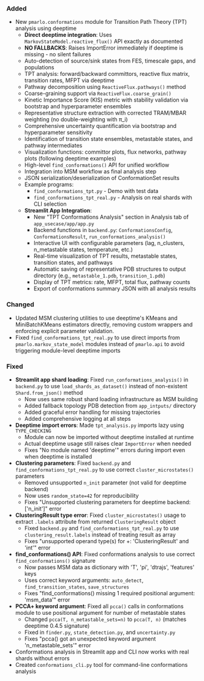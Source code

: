 ### Added
- New `pmarlo.conformations` module for Transition Path Theory (TPT) analysis using deeptime
  - **Direct deeptime integration**: Uses `MarkovStateModel.reactive_flux()` API exactly as documented
  - **NO FALLBACKS**: Raises ImportError immediately if deeptime is missing - no silent failures
  - Auto-detection of source/sink states from FES, timescale gaps, and populations
  - TPT analysis: forward/backward committors, reactive flux matrix, transition rates, MFPT via deeptime
  - Pathway decomposition using `ReactiveFlux.pathways()` method
  - Coarse-graining support via `ReactiveFlux.coarse_grain()`
  - Kinetic Importance Score (KIS) metric with stability validation via bootstrap and hyperparameter ensembles
  - Representative structure extraction with corrected TRAM/MBAR weighting (no double-weighting with π_i)
  - Comprehensive uncertainty quantification via bootstrap and hyperparameter sensitivity
  - Identification of transition state ensembles, metastable states, and pathway intermediates
  - Visualization functions: committor plots, flux networks, pathway plots (following deeptime examples)
  - High-level `find_conformations()` API for unified workflow
  - Integration into MSM workflow as final analysis step
  - JSON serialization/deserialization of ConformationSet results
  - Example programs:
    - `find_conformations_tpt.py` - Demo with test data
    - `find_conformations_tpt_real.py` - Analysis on real shards with CLI selection
  - **Streamlit App Integration**:
    - New "TPT Conformations Analysis" section in Analysis tab of `app_usecase/app/app.py`
    - Backend functions in `backend.py`: `ConformationsConfig`, `ConformationsResult`, `run_conformations_analysis()`
    - Interactive UI with configurable parameters (lag, n_clusters, n_metastable states, temperature, etc.)
    - Real-time visualization of TPT results, metastable states, transition states, and pathways
    - Automatic saving of representative PDB structures to output directory (e.g., `metastable_1.pdb`, `transition_1.pdb`)
    - Display of TPT metrics: rate, MFPT, total flux, pathway counts
    - Export of conformations summary JSON with all analysis results

### Changed
- Updated MSM clustering utilities to use deeptime's KMeans and MiniBatchKMeans estimators directly, removing custom wrappers and enforcing explicit parameter validation.
- Fixed `find_conformations_tpt_real.py` to use direct imports from `pmarlo.markov_state_model` modules instead of `pmarlo.api` to avoid triggering module-level deeptime imports

### Fixed
- **Streamlit app shard loading**: Fixed `run_conformations_analysis()` in `backend.py` to use `load_shards_as_dataset()` instead of non-existent `Shard.from_json()` method
  - Now uses same robust shard loading infrastructure as MSM building
  - Added fallback topology PDB detection from `app_intputs/` directory
  - Added graceful error handling for missing trajectories
  - Added comprehensive logging at all steps
- **Deeptime import errors**: Made `tpt_analysis.py` imports lazy using `TYPE_CHECKING`
  - Module can now be imported without deeptime installed at runtime
  - Actual deeptime usage still raises clear `ImportError` when needed
  - Fixes "No module named 'deeptime'" errors during import even when deeptime is installed
- **Clustering parameters**: Fixed `backend.py` and `find_conformations_tpt_real.py` to use correct `cluster_microstates()` parameters
  - Removed unsupported `n_init` parameter (not valid for deeptime backend)
  - Now uses `random_state=42` for reproducibility
  - Fixes "Unsupported clustering parameters for deeptime backend: ['n_init']" error
- **ClusteringResult type error**: Fixed `cluster_microstates()` usage to extract `.labels` attribute from returned `ClusteringResult` object
  - Fixed `backend.py` and `find_conformations_tpt_real.py` to use `clustering_result.labels` instead of treating result as array
  - Fixes "unsupported operand type(s) for +: 'ClusteringResult' and 'int'" error
- **find_conformations() API**: Fixed conformations analysis to use correct `find_conformations()` signature
  - Now passes MSM data as dictionary with 'T', 'pi', 'dtrajs', 'features' keys
  - Uses correct keyword arguments: `auto_detect`, `find_transition_states`, `save_structures`
  - Fixes "find_conformations() missing 1 required positional argument: 'msm_data'" error
- **PCCA+ keyword argument**: Fixed all `pcca()` calls in conformations module to use positional argument for number of metastable states
  - Changed `pcca(T, n_metastable_sets=n)` to `pcca(T, n)` (matches deeptime 0.4.5 signature)
  - Fixed in `finder.py`, `state_detection.py`, and `uncertainty.py`
  - Fixes "pcca() got an unexpected keyword argument 'n_metastable_sets'" error
- Conformations analysis in Streamlit app and CLI now works with real shards without errors
- Created `conformations_cli.py` tool for command-line conformations analysis
